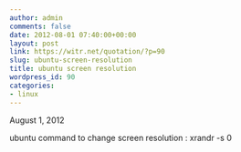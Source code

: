 ```yaml
---
author: admin
comments: false
date: 2012-08-01 07:40:00+00:00
layout: post
link: https://witr.net/quotation/?p=90
slug: ubuntu-screen-resolution
title: ubuntu screen resolution
wordpress_id: 90
categories:
- linux
---
```


August 1, 2012  
  
ubuntu command to change screen resolution : xrandr -s 0
